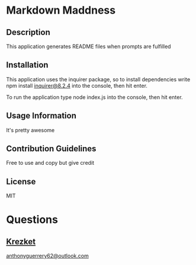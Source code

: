 # Markdown Maddness 
## Description
This application generates README files when prompts are fulfilled 

## Installation
This application uses the inquirer package, so to install dependencies write npm install inquirer@8.2.4 into the console, then hit enter.

To run the application type node index.js into the console, then hit enter.
    
## Usage Information
It's pretty awesome 
    
## Contribution Guidelines
Free to use and copy but give credit 
    
## License
MIT 
    
# Questions
## [Krezket](https://github.com/krezket) 
anthonyguerrery62@outlook.com